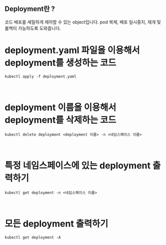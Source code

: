 ## Deployment란 ?
코드 배포를 세밀하게 제어할 수 있는 object입니다. pod 복제, 배포 일시중지, 재개 및 롤백이 가능하도록 도와줍니다.
<br>

# deployment.yaml 파일을 이용해서 deployment를 생성하는 코드
```
kubectl apply -f deployment.yaml
```
<br>

# deployment 이름을 이용해서 deployment를 삭제하는 코드
```
kubectl delete deployment <deployment 이름> -n <네임스페이스 이름>
```
<br>
 
# 특정 네임스페이스에 있는 deployment 출력하기
```
kubectl get deployment -n <네임스페이스 이름>
```
<br>
 
# 모든 deployment 출력하기
```
kubectl get deployment -A
```
